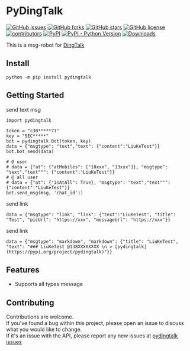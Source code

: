 # PyDingTalk
[![GitHub issues](https://img.shields.io/github/issues/liukecode/pydingtalk)](https://github.com/liukecode/pydingtalk/issues)
[![GitHub forks](https://img.shields.io/github/forks/liukecode/pydingtalk)](https://github.com/liukecode/pydingtalk/network)
[![GitHub stars](https://img.shields.io/github/stars/liukecode/pydingtalk)](https://github.com/liukecode/pydingtalk/stargazers)
[![GitHub license](https://img.shields.io/github/license/liukecode/pydingtalk)](https://github.com/liukecode/pydingtalk/blob/main/LICENSE)
[![contributors](https://img.shields.io/github/contributors/liukecode/pydingtalk)](https://github.com/liukecode/pydingtalk/graphs/contributors)
[![PyPI](https://img.shields.io/pypi/v/pydingtalk)](https://pypi.org/project/pydingtalk/)
[![PyPI - Python Version](https://img.shields.io/pypi/pyversions/pydingtalk)](https://pypi.org/project/pydingtalk/)
[![Downloads](https://pepy.tech/badge/pydingtalk/month)](https://pepy.tech/project/pydingtalk)

This is a msg-robot for [DingTalk](https://open.dingtalk.com/document/robots/custom-robot-access)

## Install
```
python -m pip install pydingtalk
```
## Getting Started
send text msg
```
import pydingtalk

token = "c30*****71"
key = "SEC*****"
bot = pydingtalk.Bot(token, key)
data = {"msgtype": "text","text": {"content":"LiuKeTest"}}
bot.bot_send(data)

# @ user
# data = {"at": {"atMobiles": ["18xxx", "13xxx"]}, "msgtype": "text","text""": {"content":"LiuKeTest"}}
# @ all user
# data = {"at": {"isAtAll": True}, "msgtype": "text","text""": {"content":"LiuKeTest"}}
bot.send_msg(msg, 'chat_id'))
```
send link
```
data = {"msgtype": "link", "link": {"text":"LiuKeTest", "title": "Test", "picUrl": "https://xxx", "messageUrl": "https://xxx"}}
```

send link
```
data = {"msgtype": "markdown", "markdown": {"title": "LiuKeTest", "text": "### LiuKeTest @138XXXXXXXX \n > [pydingtalk](https://pypi.org/project/pydingtalk)"}}
```

## Features
- Supports all types message 


## Contributing

Contributions are welcome.<br/>
If you've found a bug within this project, please open an issue to discuss what you would like to change.<br/>
If it's an issue with the API, please report any new issues at [pydingtalk issues](https://github.com/liukecode/pydingtalk)